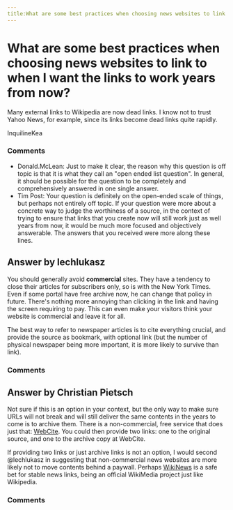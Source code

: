 ```yaml
---
title:What are some best practices when choosing news websites to link to when I want the links to work years from now?
---
```

What are some best practices when choosing news websites to link to when I want the links to work years from now?
=====================
Many external links to Wikipedia are now dead links. I know not to trust
Yahoo News, for example, since its links become dead links quite
rapidly.

InquilineKea

### Comments ###
* Donald.McLean: Just to make it clear, the reason why this question is off topic is that
it is what they call an "open ended list question". In general, it
should be possible for the question to be completely and comprehensively
answered in one single answer.
* Tim Post: Your question is definitely on the open-ended scale of things, but
perhaps not entirely off topic. If your question were more about a
concrete way to judge the worthiness of a source, in the context of
trying to ensure that links that you create now will still work just as
well years from now, it would be much more focused and objectively
answerable. The answers that you received were more along these lines.


Answer by lechlukasz
----------------
You should generally avoid **commercial** sites. They have a tendency to
close their articles for subscribers only, so is with the New York
Times. Even if some portal have free archive now, he can change that
policy in future. There's nothing more annoying than clicking in the
link and having the screen requiring to pay. This can even make your
visitors think your website is commercial and leave it for all.

The best way to refer to newspaper articles is to cite everything
crucial, and provide the source as bookmark, with optional link (but the
number of physical newspaper being more important, it is more likely to
survive than link).

### Comments ###

Answer by Christian Pietsch
----------------
Not sure if this is an option in your context, but the only way to make
sure URLs will not break and will still deliver the same contents in the
years to come is to archive them. There is a non-commercial, free
service that does just that: [WebCite](http://www.webcitation.org/). You
could then provide two links: one to the original source, and one to the
archive copy at WebCite.

If providing two links or just archive links is not an option, I would
second @lechlukasz in suggesting that non-commercial news websites are
more likely not to move contents behind a paywall. Perhaps
[WikiNews](https://wikinews.org/) is a safe bet for stable news links,
being an official WikiMedia project just like Wikipedia.

### Comments ###

